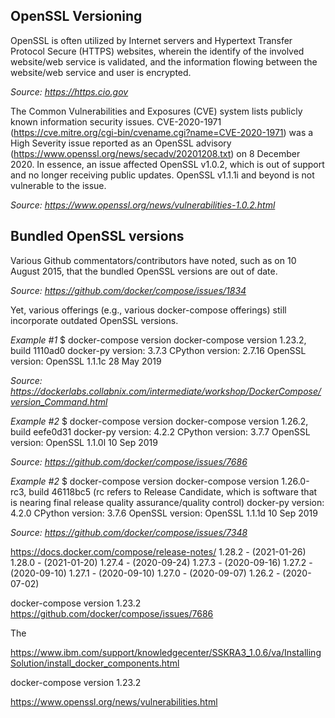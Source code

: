 ## OpenSSL Versioning ##

OpenSSL is often utilized by Internet servers and Hypertext Transfer Protocol Secure (HTTPS) websites, wherein the identify of the involved website/web service is validated, and the information flowing between the website/web service and user is encrypted. 

*Source: https://https.cio.gov*

The Common Vulnerabilities and Exposures (CVE) system lists publicly known information security issues. CVE-2020-1971 (https://cve.mitre.org/cgi-bin/cvename.cgi?name=CVE-2020-1971) was a High Severity issue reported as an OpenSSL advisory (https://www.openssl.org/news/secadv/20201208.txt) on 8 December 2020. In essence, an issue affected OpenSSL v1.0.2, which is out of support and no longer receiving public updates. OpenSSL v1.1.1i and beyond is not vulnerable to the issue. 

*Source: https://www.openssl.org/news/vulnerabilities-1.0.2.html*


## Bundled OpenSSL versions ## 

Various Github commentators/contributors have noted, such as on 10 August 2015, that the bundled OpenSSL versions are out of date.

*Source: https://github.com/docker/compose/issues/1834*

Yet, various offerings (e.g., various docker-compose offerings) still incorporate outdated OpenSSL versions.

*Example #1*
$ docker-compose version
docker-compose version 1.23.2, build 1110ad0
docker-py version: 3.7.3
CPython version: 2.7.16
OpenSSL version: OpenSSL 1.1.1c  28 May 2019  

*Source: https://dockerlabs.collabnix.com/intermediate/workshop/DockerCompose/version_Command.html*

*Example #2*
$ docker-compose version
docker-compose version 1.26.2, build eefe0d31
docker-py version: 4.2.2
CPython version: 3.7.7
OpenSSL version: OpenSSL 1.1.0l  10 Sep 2019

*Source: https://github.com/docker/compose/issues/7686*

*Example #2*
$ docker-compose version
docker-compose version 1.26.0-rc3, build 46118bc5 (rc refers to Release Candidate, which is software that is nearing final release quality assurance/quality control)
docker-py version: 4.2.0
CPython version: 3.7.6
OpenSSL version: OpenSSL 1.1.1d  10 Sep 2019

*Source: https://github.com/docker/compose/issues/7348*



https://docs.docker.com/compose/release-notes/
1.28.2 - (2021-01-26)
1.28.0 - (2021-01-20)
1.27.4 - (2020-09-24)
1.27.3 - (2020-09-16)
1.27.2 - (2020-09-10)
1.27.1 - (2020-09-10)
1.27.0 - (2020-09-07)
1.26.2 - (2020-07-02)












docker-compose version 1.23.2
https://github.com/docker/compose/issues/7686


The


https://www.ibm.com/support/knowledgecenter/SSKRA3_1.0.6/va/InstallingSolution/install_docker_components.html

docker-compose version 1.23.2


https://www.openssl.org/news/vulnerabilities.html




